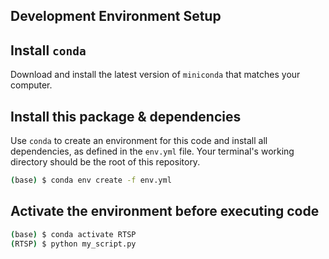 ## Development Environment Setup

## Install ``conda``

Download and install the latest version of ``miniconda`` that matches your computer.

## Install this package & dependencies

Use ``conda`` to create an environment for this code and install all dependencies, as defined in the ``env.yml`` file.
Your terminal's working directory should be the root of this repository.

```bash
(base) $ conda env create -f env.yml
```

## Activate the environment before executing code

```bash
(base) $ conda activate RTSP
(RTSP) $ python my_script.py
```

